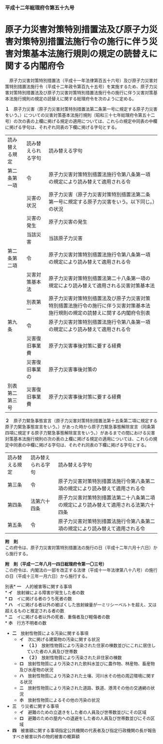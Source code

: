 ### 平成十二年総理府令第五十九号  
# 原子力災害対策特別措置法及び原子力災害対策特別措置法施行令の施行に伴う災害対策基本法施行規則の規定の読替えに関する内閣府令  
　原子力災害対策特別措置法（平成十一年法律第百五十六号）及び原子力災害対策特別措置法施行令（平成十二年政令第百九十五号）を実施するため、原子力災害対策特別措置法及び原子力災害対策特別措置法施行令の施行に伴う災害対策基本法施行規則の規定の読替えに関する総理府令を次のように定める。  
  
**１**　原子力災害（原子力災害対策特別措置法第二条第一号に規定する原子力災害をいう。）についての災害対策基本法施行規則（昭和三十七年総理府令第五十二号）の次の表の上欄に掲げる規定の適用については、これらの規定中同表の中欄に掲げる字句は、それぞれ同表の下欄に掲げる字句とする。  

||||  
| --- | --- | --- |  
|読み替える規定|読み替えられる字句|読み替える字句|  
|第二条第一項|令|原子力災害対策特別措置法施行令第八条第一項の規定により読み替えて適用される令|  
||災害の状況|原子力災害（原子力災害対策特別措置法第二条第一号に規定する原子力災害をいう。以下同じ。）の状況|  
||災害の発生|原子力災害の発生|  
||当該災害|当該原子力災害|  
|第二条第二項|令|原子力災害対策特別措置法施行令第八条第一項の規定により読み替えて適用される令|  
||災害対策基本法|原子力災害対策特別措置法第二十八条第一項の規定により読み替えて適用される災害対策基本法|  
||別表第一|原子力災害対策特別措置法及び原子力災害対策特別措置法施行令の施行に伴う災害対策基本法施行規則の規定の読替えに関する内閣府令別表|  
|第九条|令|原子力災害対策特別措置法施行令第八条第一項の規定により読み替えて適用される令|  
||災害復旧事業費|原子力災害事後対策に要する経費|  
||災害復旧事業の|原子力災害事後対策の|  
|別表第二第三号|災害復旧事業費|原子力災害事後対策に要する経費|  
  
  
**２**　原子力緊急事態宣言（原子力災害対策特別措置法第十五条第二項に規定する原子力緊急事態宣言をいう。）があった時から原子力緊急事態解除宣言（同条第四項に規定する原子力緊急事態解除宣言をいう。）があるまでの間における災害対策基本法施行規則の次の表の上欄に掲げる規定の適用については、これらの規定中同表の中欄に掲げる字句は、それぞれ同表の下欄に掲げる字句とする。  

||||  
| --- | --- | --- |  
|読み替える規定|読み替えられる字句|読み替える字句|  
|第三条|令|原子力災害対策特別措置法施行令第八条第二項の規定により読み替えて適用される令|  
|第四条|法第六十四条|原子力災害対策特別措置法第二十八条第二項の規定により読み替えて適用される法第六十四条|  
|第五条|令|原子力災害対策特別措置法施行令第八条第二項の規定により読み替えて適用される令|  
  
  
**附　則**  
この府令は、原子力災害対策特別措置法の施行の日（平成十二年六月十六日）から施行する。  
  
**附　則（平成一二年八月一四日総理府令第一〇三号）**  
この府令は、内閣法の一部を改正する法律（平成十一年法律第八十八号）の施行の日（平成十三年一月六日）から施行する。  
  
別表* **一**　人的被害等に関する事項  
	* **イ**　放射線による障害が発生した者の数  
	* **ロ**　イに掲げる者のうち死者の数  
	* **ハ**　イに掲げる者以外の被ばくした放射線量が一ミリシーベルトを超え、又は超えるものと推定される者の数  
	* **ニ**　イに掲げる者以外の死者、重傷者及び軽傷者の数  
	* **ホ**　行方不明者の数  
* **二**　放射性物質による汚染に関する事項  
	* **イ**　次に掲げる建築物の汚染に関する状況  
		* **（１）**　放射性物質により汚染された住家の棟数並びにこれに居住していた者の人員及び世帯数  
		* **（２）**　放射性物質により汚染された非住家の棟数  
	* **ロ**　放射性物質により汚染された飲料水並びに農作物、林産物、畜産物及び水産物の状況  
	* **ハ**　放射性物質により汚染された土壌、河川水その他の周辺環境に関する状況  
	* **ニ**　放射性物質により汚染された道路、鉄道、港湾その他の交通網の状況  
	* **ホ**　放射性物質によるその他の汚染の状況  
* **三**　り災者に関する事項  
	* **イ**　避難のための立退きをした者の人員及び世帯数並びにその区域  
	* **ロ**　避難のための屋内への退避をした者の人員及び世帯数並びにその区域  
* **四**　被害額に関する事項指定公共機関の代表者及び指定行政機関の長が報告すべき被害以外の物的被害の概算額  

